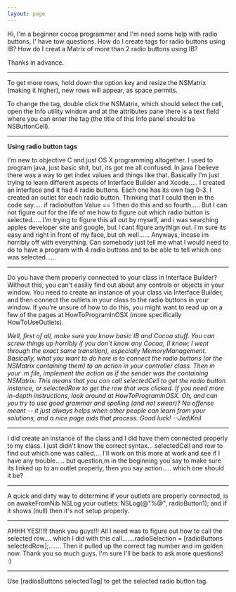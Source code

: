 ```yaml
---
layout: page
---
```


Hi, I'm a beginner cocoa programmer and I'm need some help with radio buttons, I' have tow questions.
How do I create tags for radio buttons using IB?
How do I creat a Matrix of more than 2 radio buttons using IB?

Thanks in advance.

----

To get more rows, hold down the option key and resize the NSMatrix (making it higher), new rows will appear, as space permits.

To change the tag, double click the NSMatrix, which should select the cell, open the Info utility window and at the attributes pane there is a text field where you can enter the tag (the title of this Info panel should be NSButtonCell).

----

**Using radio button tags**

I'm new to objective C and just OS X programming altogether. I used to program java, just basic shit, but, its got me all confused. In java I believe there was a way to get index values and things like that. Basically I'm just trying to learn different aspects of Interface Builder and Xcode..... I created an interface and it had 4 radio buttons. Each one has its own tag 0-3. I created an outlet for each radio button. Thinking that I could then in the code say..... if radiobutton Value == 1 then do this and so fourth..... But I can not figure out for the life of me how to figure out which radio button is selected..... I'm trying to figure this all out by myself, and i was searching apples developer site and google, but I cant figure anythign out. I'm sure its easy and right in front of my face, but oh well...... Anyways, incase im horribly off with everything. Can somebody just tell me what I would need to do to have a program with 4 radio buttons and to be able to tell which one was selected......

----

Do you have them properly connected to your class in Interface Builder? Without this, you can't easiliy find out about any controls or objects in your window. You need to create an instance of your class via Interface Builder, and then connect the outlets in your class to the radio buttons in your window. If you're unsure of how to do this, you might want to read up on a few of the pages at HowToProgramInOSX (more specifically HowToUseOutlets).

*Well, first of all, make sure you know basic IB and Cocoa stuff. You can screw things up horribly if you don't know any Cocoa, (I know; I went through the exact same transition), especially MemoryManagement. Basically, what you want to do here is to connect the radio buttons (or the NSMatrix containing them) to an action in your controller class. Then in your     .m file, implement the action as if the sender was the containing     NSMatrix. This means that you can call     selectedCell to get the radio button instance, or     selectedRow to get the row that was clicked. If you need more in-depth instructions, look around at HowToProgramInOSX. Oh, and can you try to use good grammar and spelling (and not swear)? No offense meant -- it just always helps when other people can learn from your solutions, and a nice page aids that process. Good luck! --JediKnil*

----

I did create an instance of the class and I did have them connected properly to my class. I just didn't know the correct syntax... selectedCell and row to find out which one was called.... I'll work on this more at work and see if I have any trouble..... but question,m in the beginning you say to make sure its linked up to an outlet properly, then you say action..... which one should it be?

----

A quick and dirty way to determine if your outlets are properly connected, is on     awakeFromNib NSLog your outlets:     NSLog(@"%@", radioButton1); and if it shows (null) then it's not setup properly.

----

AHHH YES!!!!! thank you guys!!! All I need was to figure out how to call the selected row.... which I did with this call.......radioSelection = [radioButtons selectedRow];....... Then it pulled up the correct tag number and im golden now. Thank you so much guys. I'm sure I'll be back to ask more questions! :)

----

Use [radiosButtons selectedTag] to get the selected radio button tag.
